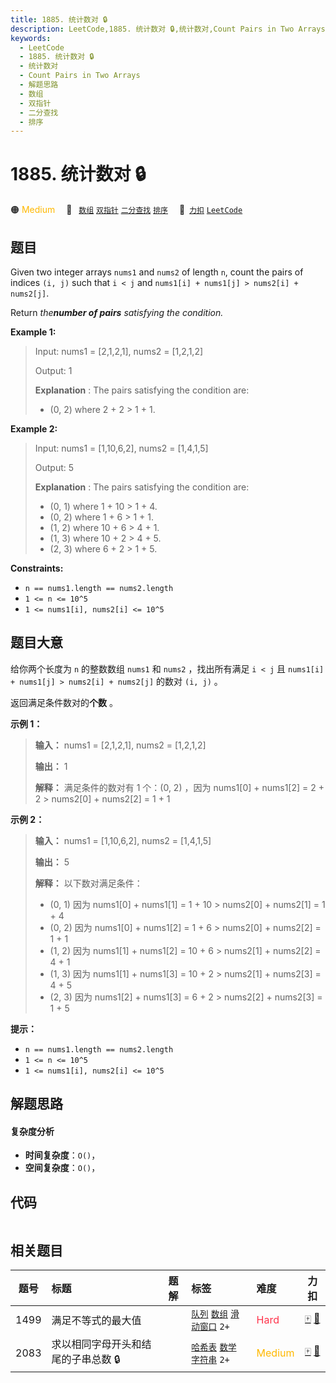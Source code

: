```yaml
---
title: 1885. 统计数对 🔒
description: LeetCode,1885. 统计数对 🔒,统计数对,Count Pairs in Two Arrays,解题思路,数组,双指针,二分查找,排序
keywords:
  - LeetCode
  - 1885. 统计数对 🔒
  - 统计数对
  - Count Pairs in Two Arrays
  - 解题思路
  - 数组
  - 双指针
  - 二分查找
  - 排序
---
```


# 1885. 统计数对 🔒

🟠 <font color=#ffb800>Medium</font>&emsp; 🔖&ensp; [`数组`](/tag/array.md) [`双指针`](/tag/two-pointers.md) [`二分查找`](/tag/binary-search.md) [`排序`](/tag/sorting.md)&emsp; 🔗&ensp;[`力扣`](https://leetcode.cn/problems/count-pairs-in-two-arrays) [`LeetCode`](https://leetcode.com/problems/count-pairs-in-two-arrays)

## 题目

Given two integer arrays `nums1` and `nums2` of length `n`, count the pairs of
indices `(i, j)` such that `i < j` and `nums1[i] + nums1[j] > nums2[i] +
nums2[j]`.

Return _the**number of pairs** satisfying the condition._



**Example 1:**

> Input: nums1 = [2,1,2,1], nums2 = [1,2,1,2]
> 
> Output: 1
> 
> **Explanation** : The pairs satisfying the condition are:
> - (0, 2) where 2 + 2 > 1 + 1.

**Example 2:**

> Input: nums1 = [1,10,6,2], nums2 = [1,4,1,5]
> 
> Output: 5
> 
> **Explanation** : The pairs satisfying the condition are:
> - (0, 1) where 1 + 10 > 1 + 4.
> - (0, 2) where 1 + 6 > 1 + 1.
> - (1, 2) where 10 + 6 > 4 + 1.
> - (1, 3) where 10 + 2 > 4 + 5.
> - (2, 3) where 6 + 2 > 1 + 5.

**Constraints:**

  * `n == nums1.length == nums2.length`
  * `1 <= n <= 10^5`
  * `1 <= nums1[i], nums2[i] <= 10^5`


## 题目大意

给你两个长度为 `n` 的整数数组 `nums1` 和 `nums2` ，找出所有满足 `i < j` 且 `nums1[i] + nums1[j] >
nums2[i] + nums2[j]` 的数对 `(i, j)` 。

返回满足条件数对的**个数** 。



**示例 1：**

> 
> 
> 
> 
> 
> **输入：** nums1 = [2,1,2,1], nums2 = [1,2,1,2]
> 
> **输出：** 1
> 
> **解释：** 满足条件的数对有 1 个：(0, 2) ，因为 nums1[0] + nums1[2] = 2 + 2 > nums2[0] + nums2[2] = 1 + 1

**示例 2：**

> 
> 
> 
> 
> 
> **输入：** nums1 = [1,10,6,2], nums2 = [1,4,1,5]
> 
> **输出：** 5
> 
> **解释：** 以下数对满足条件：
> - (0, 1) 因为 nums1[0] + nums1[1] = 1 + 10 > nums2[0] + nums2[1] = 1 + 4
> - (0, 2) 因为 nums1[0] + nums1[2] = 1 + 6 > nums2[0] + nums2[2] = 1 + 1
> - (1, 2) 因为 nums1[1] + nums1[2] = 10 + 6 > nums2[1] + nums2[2] = 4 + 1
> - (1, 3) 因为 nums1[1] + nums1[3] = 10 + 2 > nums2[1] + nums2[3] = 4 + 5
> - (2, 3) 因为 nums1[2] + nums1[3] = 6 + 2 > nums2[2] + nums2[3] = 1 + 5
> 
> 



**提示：**

  * `n == nums1.length == nums2.length`
  * `1 <= n <= 10^5`
  * `1 <= nums1[i], nums2[i] <= 10^5`


## 解题思路

#### 复杂度分析

- **时间复杂度**：`O()`，
- **空间复杂度**：`O()`，

## 代码

```javascript

```

## 相关题目

<!-- prettier-ignore -->
| 题号 | 标题 | 题解 | 标签 | 难度 | 力扣 |
| :------: | :------ | :------: | :------ | :------ | :------: |
| 1499 | 满足不等式的最大值 |  |  [`队列`](/tag/queue.md) [`数组`](/tag/array.md) [`滑动窗口`](/tag/sliding-window.md) `2+` | <font color=#ff334b>Hard</font> | [🀄️](https://leetcode.cn/problems/max-value-of-equation) [🔗](https://leetcode.com/problems/max-value-of-equation) |
| 2083 | 求以相同字母开头和结尾的子串总数 🔒 |  |  [`哈希表`](/tag/hash-table.md) [`数学`](/tag/math.md) [`字符串`](/tag/string.md) `2+` | <font color=#ffb800>Medium</font> | [🀄️](https://leetcode.cn/problems/substrings-that-begin-and-end-with-the-same-letter) [🔗](https://leetcode.com/problems/substrings-that-begin-and-end-with-the-same-letter) |